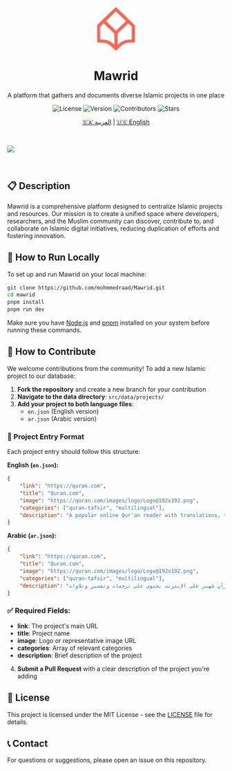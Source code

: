 <div align="center">
  <img src="./public/logo.svg" height="100" alt="Mawrid Logo"/>
  <h1>Mawrid</h1>
  <p>A platform that gathers and documents diverse Islamic projects in one place</p>

![License](https://img.shields.io/badge/license-MIT-blue.svg)
![Version](https://img.shields.io/github/package-json/v/mohmmedraad/mawrid)
![Contributors](https://img.shields.io/github/contributors/mohmmedraad/mawrid)
![Stars](https://img.shields.io/github/stars/mohmmedraad/mawrid?style=social)

[🇸🇦 العربية](README.ar.md) | [🇺🇸 English](README.md)

</div>

<br/>

![](https://i.imgur.com/waxVImv.png)

<br/>

## 📋 Description

Mawrid is a comprehensive platform designed to centralize Islamic projects and resources. Our mission is to create a unified space where developers, researchers, and the Muslim community can discover, contribute to, and collaborate on Islamic digital initiatives, reducing duplication of efforts and fostering innovation.

## 🚀 How to Run Locally

To set up and run Mawrid on your local machine:

```bash
git clone https://github.com/mohmmedraad/Mawrid.git
cd mawrid
pnpm install
pnpm run dev
```

Make sure you have [Node.js](https://nodejs.org/) and [pnpm](https://pnpm.io/) installed on your system before running these commands.

## 🤝 How to Contribute

We welcome contributions from the community! To add a new Islamic project to our database:

1. **Fork the repository** and create a new branch for your contribution
2. **Navigate to the data directory**: `src/data/projects/`
3. **Add your project to both language files**:
    - `en.json` (English version)
    - `ar.json` (Arabic version)

### 📝 Project Entry Format

Each project entry should follow this structure:

**English (`en.json`):**

```json
{
    "link": "https://quran.com",
    "title": "Quran.com",
    "image": "https://quran.com/images/logo/Logo@192x192.png",
    "categories": ["quran-tafsir", "multilingual"],
    "description": "A popular online Qur'an reader with translations, tafsir, and recitations."
}
```

**Arabic (`ar.json`):**

```json
{
    "link": "https://quran.com",
    "title": "Quran.com",
    "image": "https://quran.com/images/logo/Logo@192x192.png",
    "categories": ["quran-tafsir", "multilingual"],
    "description": "قارئ قرآن شهير على الإنترنت يحتوي على ترجمات وتفسير وتلاوات."
}
```

### ✅ Required Fields:

-   **link**: The project's main URL
-   **title**: Project name
-   **image**: Logo or representative image URL
-   **categories**: Array of relevant categories
-   **description**: Brief description of the project

4. **Submit a Pull Request** with a clear description of the project you're adding

## 📄 License

This project is licensed under the MIT License - see the [LICENSE](LICENSE) file for details.

## 📞 Contact

For questions or suggestions, please open an issue on this repository.
